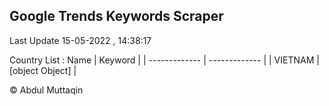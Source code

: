 

## Google Trends Keywords Scraper 
 
Last Update 15-05-2022 , 14:38:17

Country List :
 Name  | Keyword |
| ------------- | ------------- |
| VIETNAM | [object Object] |



© Abdul Muttaqin 
